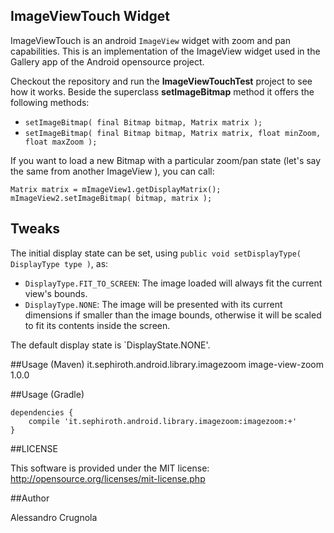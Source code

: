 ImageViewTouch Widget
----


ImageViewTouch is an android `ImageView` widget with zoom and pan capabilities.
This is an implementation of the ImageView widget used in the Gallery app of the Android opensource project.

Checkout the repository and run the **ImageViewTouchTest** project to see how it works.
Beside the superclass **setImageBitmap** method it offers the following methods:

* `setImageBitmap( final Bitmap bitmap, Matrix matrix );`
* `setImageBitmap( final Bitmap bitmap, Matrix matrix, float minZoom, float maxZoom );`


If you want to load a new Bitmap with a particular zoom/pan state (let's say the same from another ImageView ), you can call:

	Matrix matrix = mImageView1.getDisplayMatrix();
	mImageView2.setImageBitmap( bitmap, matrix );


## Tweaks

The initial display state can be set, using `public void setDisplayType( DisplayType type )`, as:

* `DisplayType.FIT_TO_SCREEN`: The image loaded will always fit the current view's bounds.
* `DisplayType.NONE`: The image will be presented with its current dimensions if smaller than the image bounds, otherwise it will be scaled to fit its contents inside the screen.

The default display state is `DisplayState.NONE'.


##Usage (Maven)
    <dependency>
        <groupId>it.sephiroth.android.library.imagezoom</groupId>
        <artifactId>image-view-zoom</artifactId>
        <version>1.0.0</version>
    </dependency>

##Usage (Gradle)

	dependencies {
		compile 'it.sephiroth.android.library.imagezoom:imagezoom:+'
	}

##LICENSE

This software is provided under the MIT license:<br />
http://opensource.org/licenses/mit-license.php


##Author

Alessandro Crugnola
